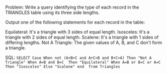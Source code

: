 Problem: Write a query identifying the type of each record in the TRIANGLES table using its three side lengths. 

Output one of the following statements for each record in the table:

Equilateral: It's a triangle with 3 sides of equal length.
Isosceles: It's a triangle with 2 sides of equal length.
Scalene: It's a triangle with 1 sides of differing lengths.
Not A Triangle: The given values of A, B, and C don't form a triangle.


SQL:  ``SELECT Case When not (A+B>C and A+C>B and B+C>A) Then "Not A Triangle"
When A=B and B=C  Then "Equilateral"
When A=B or B=C or A=C Then "Isosceles"
Else "Scalene"
end 
from Triangles``
